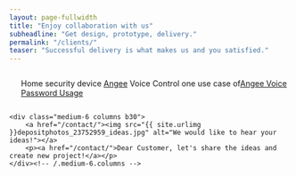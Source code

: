 ```yaml
---
layout: page-fullwidth
title: "Enjoy collaboration with us"
subheadline: "Get design, prototype, delivery."
permalink: "/clients/"
teaser: "Successful delivery is what makes us and you satisfied."
---
```

<!--more-->

<div class="row t60">
    <div id="angee" class="medium-6 columns b30">
        <img src="{{ site.urlimg }}webdesign_screenshot_nixdorf.jpg" alt="">
        <p> Home security device <a href="https://www.meetangee.com/">Angee</a> Voice Control one use case of<a href="https://www.youtube.com/watch?v=zuW0GD30chY">Angee Voice Password Usage</a></p>
    </div><!-- /.medium-6.columns -->

    <div class="medium-6 columns b30">
        <a href="/contact/"><img src="{{ site.urlimg }}depositphotos_23752959_ideas.jpg" alt="We would like to hear your ideas!"></a>
        <p><a href="/contact/">Dear Customer, let's share the ideas and create new project!</a></p>
    </div><!-- /.medium-6.columns -->
</div><!-- /.row -->
